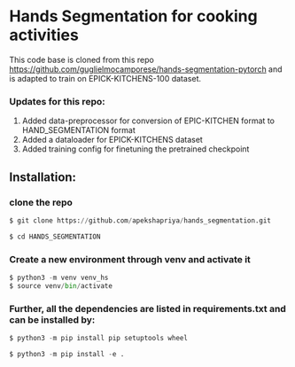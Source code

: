 # Hands Segmentation for cooking activities

This code base is cloned from this repo https://github.com/guglielmocamporese/hands-segmentation-pytorch and is adapted to train on EPICK-KITCHENS-100 dataset.



### Updates for this repo:


1. Added data-preprocessor for conversion of EPIC-KITCHEN format to HAND_SEGMENTATION format
2. Added a dataloader for EPICK-KITCHENS dataset 
3. Added training config for finetuning the pretrained checkpoint


## Installation:

### clone the repo
```python
$ git clone https://github.com/apekshapriya/hands_segmentation.git 

$ cd HANDS_SEGMENTATION 
```

### Create a new environment through venv and activate it

``` python
$ python3 -m venv venv_hs
$ source venv/bin/activate
``` 

### Further, all the dependencies are listed in requirements.txt and can be installed by:

``` python
$ python3 -m pip install pip setuptools wheel

$ python3 -m pip install -e .
```


